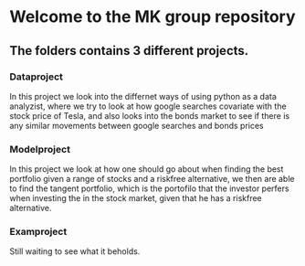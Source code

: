 # Welcome to the MK group repository 

## The folders contains 3 different projects.

### Dataproject
In this project we look into the differnet ways of using python as a data analyzist, where we try to look at how google searches covariate with the stock price of Tesla, and also looks into the bonds market to see if there is any similar movements between google searches and bonds prices

### Modelproject
In this project we look at how one should go about when finding the best portfolio given a range of stocks and a riskfree alternative, we then are able to find the tangent portfolio, which is the portofilo that the investor perfers when investing the in the stock market, given that he has a riskfree alternative.

### Examproject

Still waiting to see what it beholds.


